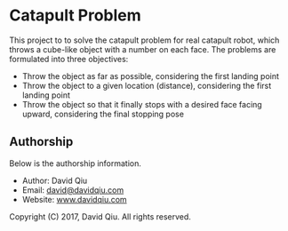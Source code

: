 # Catapult Problem

This project to to solve the catapult problem for real catapult robot, which 
throws a cube-like object with a number on each face. The problems are 
formulated into three objectives:

  * Throw the object as far as possible, considering the first landing point
  * Throw the object to a given location (distance), considering the first 
    landing point
  * Throw the object so that it finally stops with a desired face facing 
    upward, considering the final stopping pose


## Authorship

Below is the authorship information.

  * Author:  David Qiu
  * Email:   david@davidqiu.com
  * Website: www.davidqiu.com

Copyright (C) 2017, David Qiu. All rights reserved.


